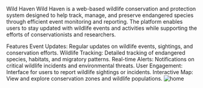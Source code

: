 Wild Haven
Wild Haven is a web-based wildlife conservation and protection system designed to help track, manage, and preserve endangered species through efficient event monitoring and reporting. The platform enables users to stay updated with wildlife events and activities while supporting the efforts of conservationists and researchers.

Features
Event Updates: Regular updates on wildlife events, sightings, and conservation efforts.
Wildlife Tracking: Detailed tracking of endangered species, habitats, and migratory patterns.
Real-time Alerts: Notifications on critical wildlife incidents and environmental threats.
User Engagement: Interface for users to report wildlife sightings or incidents.
Interactive Map: View and explore conservation zones and wildlife populations.
![home](https://github.com/user-attachments/assets/f6d5c736-6b78-4e84-82e8-db6706340ca3)
